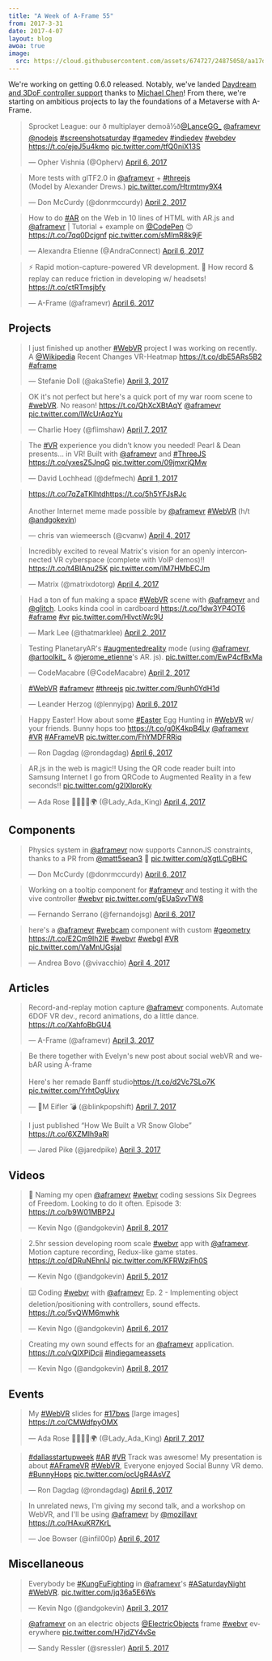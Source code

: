 ```yaml
---
title: "A Week of A-Frame 55"
from: 2017-3-31
date: 2017-4-07
layout: blog
awoa: true
image:
  src: https://cloud.githubusercontent.com/assets/674727/24875058/aa17daf4-1ddb-11e7-939d-b0786648cf98.png
---
```


<script async src="//platform.twitter.com/widgets.js" charset="utf-8"></script>

We're working on getting 0.6.0 released. Notably, we've landed [Daydream and
3DoF controller support](https://github.com/aframevr/aframe/pull/2538) thanks
to [Michael Chen](https://twitter.com/machenmusik/)! From there, we're starting
on ambitious projects to lay the foundations of a Metaverse with A-Frame.

<div class="tweets tweets-feature">

<blockquote class="twitter-tweet" data-lang="en"><p lang="en" dir="ltr">Sprocket League: our ð multiplayer demoâ½ð<a href="https://twitter.com/LanceGG_">@LanceGG_</a> <a href="https://twitter.com/aframevr">@aframevr</a>  <a href="https://twitter.com/nodejs">@nodejs</a> <a href="https://twitter.com/hashtag/screenshotsaturday?src=hash">#screenshotsaturday</a> <a href="https://twitter.com/hashtag/gamedev?src=hash">#gamedev</a> <a href="https://twitter.com/hashtag/indiedev?src=hash">#indiedev</a> <a href="https://twitter.com/hashtag/webdev?src=hash">#webdev</a> <a href="https://t.co/ejeJ5u4kmo">https://t.co/ejeJ5u4kmo</a> <a href="https://t.co/tfQ0niX13S">pic.twitter.com/tfQ0niX13S</a></p>&mdash; Opher Vishnia (@Opherv) <a href="https://twitter.com/Opherv/status/849985372914413569">April 6, 2017</a></blockquote>

<blockquote class="twitter-tweet"><p lang="en" dir="ltr">More tests with glTF2.0 in <a href="https://twitter.com/aframevr">@aframevr</a> + <a href="https://twitter.com/hashtag/threejs?src=hash">#threejs</a><br>(Model by Alexander Drews.) <a href="https://t.co/Htrmtmy9X4">pic.twitter.com/Htrmtmy9X4</a></p>&mdash; Don McCurdy (@donrmccurdy) <a href="https://twitter.com/donrmccurdy/status/848580953953902592">April 2, 2017</a></blockquote>

<blockquote class="twitter-tweet"><p lang="en" dir="ltr">How to do <a href="https://twitter.com/hashtag/AR?src=hash">#AR</a> on the Web in 10 lines of HTML with AR.js and <a href="https://twitter.com/aframevr">@aframevr</a> | Tutorial + example on <a href="https://twitter.com/CodePen">@CodePen</a> 😉 <a href="https://t.co/7qq0Dcjgnf">https://t.co/7qq0Dcjgnf</a> <a href="https://t.co/sMImR8k9jF">pic.twitter.com/sMImR8k9jF</a></p>&mdash; Alexandra Etienne (@AndraConnect) <a href="https://twitter.com/AndraConnect/status/849995924495618048">April 6, 2017</a></blockquote>

<blockquote class="twitter-tweet"><p lang="en" dir="ltr">⚡ Rapid motion-capture-powered VR development. 📼 How record &amp; replay can reduce friction in developing w/ headsets! <a href="https://t.co/ctRTmsjbfy">https://t.co/ctRTmsjbfy</a></p>&mdash; A-Frame (@aframevr) <a href="https://twitter.com/aframevr/status/850034181434363904">April 6, 2017</a></blockquote>

</div>

<!-- more -->

## Projects

<div class="tweets">
<blockquote class="twitter-tweet"><p lang="en" dir="ltr">I just finished up another <a href="https://twitter.com/hashtag/WebVR?src=hash">#WebVR</a> project I was working on recently. A <a href="https://twitter.com/Wikipedia">@Wikipedia</a> Recent Changes VR-Heatmap <a href="https://t.co/dbE5ARs5B2">https://t.co/dbE5ARs5B2</a> <a href="https://twitter.com/hashtag/aframe?src=hash">#aframe</a></p>&mdash; Stefanie Doll (@akaStefie) <a href="https://twitter.com/akaStefie/status/848848458224193536">April 3, 2017</a></blockquote>

<blockquote class="twitter-tweet"><p lang="en" dir="ltr">OK it&#39;s not perfect but here&#39;s a quick port of my war room scene to <a href="https://twitter.com/hashtag/webVR?src=hash">#webVR</a>. No reason! <a href="https://t.co/QhXcXBtAqY">https://t.co/QhXcXBtAqY</a> <a href="https://twitter.com/aframevr">@aframevr</a> <a href="https://t.co/lWcUrAqzYu">pic.twitter.com/lWcUrAqzYu</a></p>&mdash; Charlie Hoey (@flimshaw) <a href="https://twitter.com/flimshaw/status/850363948645986305">April 7, 2017</a></blockquote>

<blockquote class="twitter-tweet"><p lang="en" dir="ltr">The <a href="https://twitter.com/hashtag/VR?src=hash">#VR</a> experience you didn’t know you needed! Pearl &amp; Dean presents… in VR! Built with <a href="https://twitter.com/aframevr">@aframevr</a> and <a href="https://twitter.com/hashtag/ThreeJS?src=hash">#ThreeJS</a> <a href="https://t.co/yxesZ5JnqG">https://t.co/yxesZ5JnqG</a> <a href="https://t.co/09jmxrjQMw">pic.twitter.com/09jmxrjQMw</a></p>&mdash; David Lochhead (@defmech) <a href="https://twitter.com/defmech/status/848316601971732482">April 1, 2017</a></blockquote>

<blockquote class="twitter-tweet"><p lang="en" dir="ltr"><a href="https://t.co/7qZaTKlhtd">https://t.co/7qZaTKlhtd</a><a href="https://t.co/5h5YFJsRJc">https://t.co/5h5YFJsRJc</a><br><br>Another Internet meme made possible by <a href="https://twitter.com/aframevr">@aframevr</a> <a href="https://twitter.com/hashtag/WebVR?src=hash">#WebVR</a> (h/t <a href="https://twitter.com/andgokevin">@andgokevin</a>)</p>&mdash; chris van wiemeersch (@cvanw) <a href="https://twitter.com/cvanw/status/849401366510526465">April 4, 2017</a></blockquote>

<blockquote class="twitter-tweet"><p lang="en" dir="ltr">Incredibly excited to reveal Matrix&#39;s vision for an openly interconnected VR cyberspace (complete with VoIP demos)!! <a href="https://t.co/t4BIAnu25K">https://t.co/t4BIAnu25K</a> <a href="https://t.co/IM7HMbECJm">pic.twitter.com/IM7HMbECJm</a></p>&mdash; Matrix (@matrixdotorg) <a href="https://twitter.com/matrixdotorg/status/849176903042965504">April 4, 2017</a></blockquote>

<blockquote class="twitter-tweet"><p lang="en" dir="ltr">Had a ton of fun making a space <a href="https://twitter.com/hashtag/WebVR?src=hash">#WebVR</a> scene with <a href="https://twitter.com/aframevr">@aframevr</a> and <a href="https://twitter.com/glitch">@glitch</a>. Looks kinda cool in cardboard <a href="https://t.co/1dw3YP4OT6">https://t.co/1dw3YP4OT6</a> <a href="https://twitter.com/hashtag/aframe?src=hash">#aframe</a> <a href="https://twitter.com/hashtag/vr?src=hash">#vr</a> <a href="https://t.co/HlvctiWc9U">pic.twitter.com/HlvctiWc9U</a></p>&mdash; Mark Lee (@thatmarklee) <a href="https://twitter.com/thatmarklee/status/848410025785782272">April 2, 2017</a></blockquote>

<blockquote class="twitter-tweet"><p lang="en" dir="ltr">Testing PlanetaryAR&#39;s <a href="https://twitter.com/hashtag/augmentedreality?src=hash">#augmentedreality</a> mode (using <a href="https://twitter.com/aframevr">@aframevr</a>, <a href="https://twitter.com/artoolkit_">@artoolkit_</a> &amp; <a href="https://twitter.com/jerome_etienne">@jerome_etienne</a>&#39;s AR. js). <a href="https://t.co/EwP4cfBxMa">pic.twitter.com/EwP4cfBxMa</a></p>&mdash; CodeMacabre (@CodeMacabre) <a href="https://twitter.com/CodeMacabre/status/848600317566562304">April 2, 2017</a></blockquote>

<blockquote class="twitter-tweet"><p lang="und" dir="ltr"><a href="https://twitter.com/hashtag/WebVR?src=hash">#WebVR</a> <a href="https://twitter.com/hashtag/aframevr?src=hash">#aframevr</a> <a href="https://twitter.com/hashtag/threejs?src=hash">#threejs</a> <a href="https://t.co/9unh0YdH1d">pic.twitter.com/9unh0YdH1d</a></p>&mdash; Leander Herzog (@lennyjpg) <a href="https://twitter.com/lennyjpg/status/849801776803065861">April 6, 2017</a></blockquote>

<blockquote class="twitter-tweet"><p lang="en" dir="ltr">Happy Easter! How about some <a href="https://twitter.com/hashtag/Easter?src=hash">#Easter</a> Egg Hunting in <a href="https://twitter.com/hashtag/WebVR?src=hash">#WebVR</a> w/ your friends. Bunny hops too <a href="https://t.co/g0K4kpB4Ly">https://t.co/g0K4kpB4Ly</a> <a href="https://twitter.com/aframevr">@aframevr</a> <a href="https://twitter.com/hashtag/VR?src=hash">#VR</a>  <a href="https://twitter.com/hashtag/AFrameVR?src=hash">#AFrameVR</a> <a href="https://t.co/FhYMDFRRiq">pic.twitter.com/FhYMDFRRiq</a></p>&mdash; Ron Dagdag (@rondagdag) <a href="https://twitter.com/rondagdag/status/849795225480462336">April 6, 2017</a></blockquote>

<blockquote class="twitter-tweet"><p lang="en" dir="ltr">AR.js in the web is magic!! Using the QR code reader built into Samsung Internet I go from QRCode to Augmented Reality in a few seconds!! <a href="https://t.co/g2lXlproKy">pic.twitter.com/g2lXlproKy</a></p>&mdash; Ada Rose 🏳️‍🌈✊🏾🌍 (@Lady_Ada_King) <a href="https://twitter.com/Lady_Ada_King/status/849333887012655106">April 4, 2017</a></blockquote>

</div>

## Components

<div class="tweets">
<blockquote class="twitter-tweet"><p lang="en" dir="ltr">Physics system in <a href="https://twitter.com/aframevr">@aframevr</a> now supports CannonJS constraints, thanks to a PR from <a href="https://twitter.com/matt5sean3">@matt5sean3</a> 🎉 <a href="https://t.co/qXgtLCgBHC">pic.twitter.com/qXgtLCgBHC</a></p>&mdash; Don McCurdy (@donrmccurdy) <a href="https://twitter.com/donrmccurdy/status/849849535287488513">April 6, 2017</a></blockquote>

<blockquote class="twitter-tweet"><p lang="en" dir="ltr">Working on a tooltip component for <a href="https://twitter.com/hashtag/aframevr?src=hash">#aframevr</a> and testing it with the vive controller <a href="https://twitter.com/hashtag/webvr?src=hash">#webvr</a> <a href="https://t.co/gEUaSvvTW8">pic.twitter.com/gEUaSvvTW8</a></p>&mdash; Fernando Serrano (@fernandojsg) <a href="https://twitter.com/fernandojsg/status/850102010951106561">April 6, 2017</a></blockquote>

<blockquote class="twitter-tweet"><p lang="en" dir="ltr">here&#39;s a <a href="https://twitter.com/aframevr">@aframevr</a>  <a href="https://twitter.com/hashtag/webcam?src=hash">#webcam</a> component with custom <a href="https://twitter.com/hashtag/geometry?src=hash">#geometry</a> <a href="https://t.co/E2Cm9Ih2IE">https://t.co/E2Cm9Ih2IE</a>  <a href="https://twitter.com/hashtag/webvr?src=hash">#webvr</a> <a href="https://twitter.com/hashtag/webgl?src=hash">#webgl</a> <a href="https://twitter.com/hashtag/VR?src=hash">#VR</a> <a href="https://t.co/VaMnUGsjal">pic.twitter.com/VaMnUGsjal</a></p>&mdash; Andrea Bovo (@vivacchio) <a href="https://twitter.com/vivacchio/status/849356712662454274">April 4, 2017</a></blockquote>

</div>

## Articles

<div class="tweets">
<blockquote class="twitter-tweet"><p lang="en" dir="ltr">Record-and-replay motion capture <a href="https://twitter.com/aframevr">@aframevr</a> components. Automate 6DOF VR dev., record animations, do a little dance. <a href="https://t.co/XahfoBbGU4">https://t.co/XahfoBbGU4</a></p>&mdash; A-Frame (@aframevr) <a href="https://twitter.com/aframevr/status/848853298945773569">April 3, 2017</a></blockquote>

<blockquote class="twitter-tweet"><p lang="en" dir="ltr">Be there together with Evelyn&#39;s new post about social webVR and webAR using A-frame<br><br>Here&#39;s her remade Banff studio<a href="https://t.co/d2Vc7SLo7K">https://t.co/d2Vc7SLo7K</a> <a href="https://t.co/YrhtOgUivy">pic.twitter.com/YrhtOgUivy</a></p>&mdash; 🖤M Eifler 💣 (@blinkpopshift) <a href="https://twitter.com/blinkpopshift/status/850389028125802496">April 7, 2017</a></blockquote>

<blockquote class="twitter-tweet"><p lang="en" dir="ltr">I just published “How We Built a VR Snow Globe” <a href="https://t.co/6XZMIh9aRl">https://t.co/6XZMIh9aRl</a></p>&mdash; Jared Pike (@jaredpike) <a href="https://twitter.com/jaredpike/status/848948772818341889">April 3, 2017</a></blockquote>

</div>

## Videos

<div class="tweets">
<blockquote class="twitter-tweet"><p lang="en" dir="ltr">🎲 Naming my open <a href="https://twitter.com/aframevr">@aframevr</a> <a href="https://twitter.com/hashtag/webvr?src=hash">#webvr</a> coding sessions Six Degrees of Freedom. Looking to do it often. Episode 3: <a href="https://t.co/b9W01MBP2J">https://t.co/b9W01MBP2J</a></p>&mdash; Kevin Ngo (@andgokevin) <a href="https://twitter.com/andgokevin/status/850840482896691202">April 8, 2017</a></blockquote>

<blockquote class="twitter-tweet"><p lang="en" dir="ltr">2.5hr session developing room scale <a href="https://twitter.com/hashtag/webvr?src=hash">#webvr</a> app with <a href="https://twitter.com/aframevr">@aframevr</a>. Motion capture recording, Redux-like game states. <a href="https://t.co/dDRuNEhnIJ">https://t.co/dDRuNEhnIJ</a> <a href="https://t.co/KFRWzjFh0S">pic.twitter.com/KFRWzjFh0S</a></p>&mdash; Kevin Ngo (@andgokevin) <a href="https://twitter.com/andgokevin/status/849765162965901312">April 5, 2017</a></blockquote>

<blockquote class="twitter-tweet"><p lang="en" dir="ltr">⌨️ Coding <a href="https://twitter.com/hashtag/webvr?src=hash">#webvr</a> with <a href="https://twitter.com/aframevr">@aframevr</a> Ep. 2 - Implementing object deletion/positioning with controllers, sound effects. <a href="https://t.co/5vQWM6mwhk">https://t.co/5vQWM6mwhk</a></p>&mdash; Kevin Ngo (@andgokevin) <a href="https://twitter.com/andgokevin/status/850107072779767808">April 6, 2017</a></blockquote>

<blockquote class="twitter-tweet"><p lang="en" dir="ltr">Creating my own sound effects for an <a href="https://twitter.com/aframevr">@aframevr</a> application. <a href="https://t.co/vQIXPiDcji">https://t.co/vQIXPiDcji</a> <a href="https://twitter.com/hashtag/indiegameassets?src=hash">#indiegameassets</a></p>&mdash; Kevin Ngo (@andgokevin) <a href="https://twitter.com/andgokevin/status/850804312628379648">April 8, 2017</a></blockquote>

</div>

## Events

<div class="tweets">
<blockquote class="twitter-tweet"><p lang="en" dir="ltr">My <a href="https://twitter.com/hashtag/WebVR?src=hash">#WebVR</a> slides for <a href="https://twitter.com/hashtag/17bws?src=hash">#17bws</a> [large images] <a href="https://t.co/CMWdfpyOMX">https://t.co/CMWdfpyOMX</a></p>&mdash; Ada Rose 🏳️‍🌈✊🏾🌍 (@Lady_Ada_King) <a href="https://twitter.com/Lady_Ada_King/status/850319006368227329">April 7, 2017</a></blockquote>

<blockquote class="twitter-tweet"><p lang="en" dir="ltr"><a href="https://twitter.com/hashtag/dallasstartupweek?src=hash">#dallasstartupweek</a> <a href="https://twitter.com/hashtag/AR?src=hash">#AR</a> <a href="https://twitter.com/hashtag/VR?src=hash">#VR</a> Track was awesome! My presentation is about <a href="https://twitter.com/hashtag/AFrameVR?src=hash">#AFrameVR</a> <a href="https://twitter.com/hashtag/WebVR?src=hash">#WebVR</a>, Everyone enjoyed Social Bunny VR demo. <a href="https://twitter.com/hashtag/BunnyHops?src=hash">#BunnyHops</a> <a href="https://t.co/ocUgR4AsVZ">pic.twitter.com/ocUgR4AsVZ</a></p>&mdash; Ron Dagdag (@rondagdag) <a href="https://twitter.com/rondagdag/status/849797011624914946">April 6, 2017</a></blockquote>

<blockquote class="twitter-tweet"><p lang="en" dir="ltr">In unrelated news, I&#39;m giving my second talk, and a workshop on WebVR, and I&#39;ll be using <a href="https://twitter.com/aframevr">@aframevr</a> by <a href="https://twitter.com/mozillavr">@mozillavr</a> <a href="https://t.co/HAxuKR7KrL">https://t.co/HAxuKR7KrL</a></p>&mdash; Joe Bowser (@infil00p) <a href="https://twitter.com/infil00p/status/850031277629558784">April 6, 2017</a></blockquote>

</div>

## Miscellaneous

<div class="tweets">
<blockquote class="twitter-tweet"><p lang="en" dir="ltr">Everybody be <a href="https://twitter.com/hashtag/KungFuFighting?src=hash">#KungFuFighting</a> in <a href="https://twitter.com/aframevr">@aframevr</a>&#39;s <a href="https://twitter.com/hashtag/ASaturdayNight?src=hash">#ASaturdayNight</a> <a href="https://twitter.com/hashtag/WebVR?src=hash">#WebVR</a>. <a href="https://t.co/jq36a5E6Ws">pic.twitter.com/jq36a5E6Ws</a></p>&mdash; Kevin Ngo (@andgokevin) <a href="https://twitter.com/andgokevin/status/849024947296935936">April 3, 2017</a></blockquote>

<blockquote class="twitter-tweet"><p lang="en" dir="ltr"><a href="https://twitter.com/aframevr">@aframevr</a> on an electric objects <a href="https://twitter.com/ElectricObjects">@ElectricObjects</a> frame <a href="https://twitter.com/hashtag/webvr?src=hash">#webvr</a> everywhere <a href="https://t.co/H7jdZY4vSe">pic.twitter.com/H7jdZY4vSe</a></p>&mdash; Sandy Ressler (@sressler) <a href="https://twitter.com/sressler/status/849453759277256705">April 5, 2017</a></blockquote>

</div>

